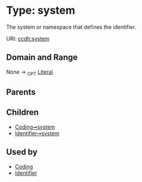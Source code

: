 
# Type: system


The system or namespace that defines the identifier.

URI: [ccdh:system](https://ccdh.example.org/ccdh/system)


## Domain and Range

None ->  <sub>OPT</sub> [Literal](types/Literal.md)

## Parents


## Children

 *  [Coding➞system](Coding_system.md)
 *  [Identifier➞system](Identifier_system.md)

## Used by

 * [Coding](Coding.md)
 * [Identifier](Identifier.md)
